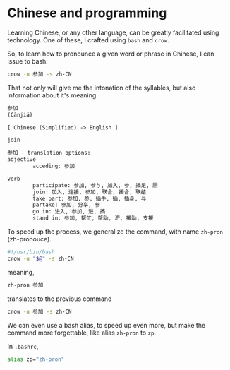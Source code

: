 # Chinese and programming

Learning Chinese, or any other language, can be greatly facilitated using 
technology. One of these, I crafted using `bash` and `crow`. 

So, to learn how to pronounce a given word or phrase in Chinese, I can issue 
to bash:

```sh
crow -u 参加 -s zh-CN
```

That not only will give me the intonation of the syllables, but also 
information about it's meaning.

```txt
参加
(Cānjiā)

[ Chinese (Simplified) -> English ]

join

参加 - translation options:
adjective
        acceding: 参加

verb
        participate: 参加, 参与, 加入, 参, 插足, 厕
        join: 加入, 连接, 参加, 联合, 接合, 联结
        take part: 参加, 参, 插手, 插, 插身, 与
        partake: 参加, 分享, 参
        go in: 进入, 参加, 进, 搞
        stand in: 参加, 帮忙, 帮助, 济, 援助, 支援
```

To speed up the process, we generalize the command, with name `zh-pron` 
(zh-pronouce).

```sh
#!/usr/bin/bash
crow -u "$@" -s zh-CN
```

meaning,
```sh
zh-pron 参加
```

translates to the previous command
```sh
crow -u 参加 -s zh-CN
```

We can even use a bash alias, to speed up even more, but make the command 
more forgettable, like alias `zh-pron` to `zp`.

In `.bashrc`,
```sh
alias zp="zh-pron"
```
